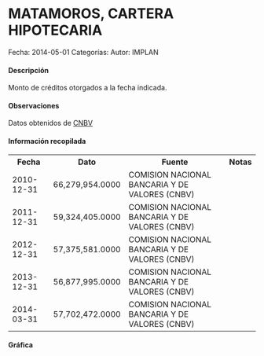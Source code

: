 MATAMOROS, CARTERA HIPOTECARIA
=====

Fecha: 2014-05-01
Categorías: 
Autor: IMPLAN

#### Descripción

Monto de créditos otorgados a la fecha indicada.

#### Observaciones

Datos obtenidos de [CNBV](http://portafoliodeinformacion.cnbv.gob.mx/bm1/Paginas/carteravivienda.aspx)

#### Información recopilada

<table class="table table-hover table-bordered">
  <tr><th>Fecha</th><th>Dato</th><th>Fuente</th><th>Notas</th></tr>
  <tr><td>2010-12-31</td><td>66,279,954.0000</td><td>COMISION NACIONAL BANCARIA Y DE VALORES (CNBV)</td><td></td></tr>
  <tr><td>2011-12-31</td><td>59,324,405.0000</td><td>COMISION NACIONAL BANCARIA Y DE VALORES (CNBV)</td><td></td></tr>
  <tr><td>2012-12-31</td><td>57,375,581.0000</td><td>COMISION NACIONAL BANCARIA Y DE VALORES (CNBV)</td><td></td></tr>
  <tr><td>2013-12-31</td><td>56,877,995.0000</td><td>COMISION NACIONAL BANCARIA Y DE VALORES (CNBV)</td><td></td></tr>
  <tr><td>2014-03-31</td><td>57,702,472.0000</td><td>COMISION NACIONAL BANCARIA Y DE VALORES (CNBV)</td><td></td></tr>
</table>

#### Gráfica

<div id="Morrisdqospwbh" class="grafica"></div>
  <!-- JAVASCRIPT DE LA GRAFICA EN Morrisdqospwbh -->
  <script>
  new Morris.Line({
    element: 'Morrisdqospwbh',
    data: [
      { fecha: '2010-12-31', dato: 66279954.0000 },
      { fecha: '2011-12-31', dato: 59324405.0000 },
      { fecha: '2012-12-31', dato: 57375581.0000 },
      { fecha: '2013-12-31', dato: 56877995.0000 },
      { fecha: '2014-03-31', dato: 57702472.0000 }
    ],
    xkey: 'fecha',
    ykeys: ['dato'],
    labels: ['Dato']
  });
  </script>

